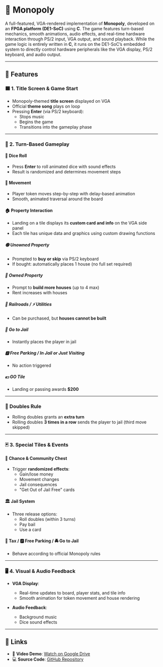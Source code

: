 # 🎲 Monopoly

A full-featured, VGA-rendered implementation of **Monopoly**, developed on an **FPGA platform (DE1-SoC)** using **C**. The game features turn-based mechanics, smooth animations, audio effects, and real-time hardware interaction through PS/2 input, VGA output, and sound playback. While the game logic is entirely written in **C**, it runs on the DE1-SoC’s embedded system to directly control hardware peripherals like the VGA display, PS/2 keyboard, and audio output.

---

## 🚀 Features

### 🟦 1. Title Screen & Game Start
- Monopoly-themed **title screen** displayed on VGA
- Official **theme song** plays on loop
- Pressing **Enter** (via PS/2 keyboard):
  - Stops music
  - Begins the game
  - Transitions into the gameplay phase

---

### 🎲 2. Turn-Based Gameplay

#### 🎯 Dice Roll
- Press **Enter** to roll animated dice with sound effects
- Result is randomized and determines movement steps

#### 🚶 Movement
- Player token moves step-by-step with delay-based animation
- Smooth, animated traversal around the board

#### 🏠 Property Interaction
- Landing on a tile displays its **custom card and info** on the VGA side panel
- Each tile has unique data and graphics using custom drawing functions

##### 🟢 Unowned Property
- Prompted to **buy or skip** via PS/2 keyboard
- If bought: automatically places 1 house (no full set required)

##### 🔴 Owned Property
- Prompt to **build more houses** (up to 4 max)
- Rent increases with houses

##### 🚆 Railroads / ⚡ Utilities
- Can be purchased, but **houses cannot be built**

##### 🚓 Go to Jail
- Instantly places the player in jail

##### 🅿️ Free Parking / In Jail or Just Visiting
- No action triggered

##### 💵 GO Tile
- Landing or passing awards **$200**

---

### 🎲 Doubles Rule
- Rolling doubles grants an **extra turn**
- Rolling doubles **3 times in a row** sends the player to jail (third move skipped)

---

### 🃏 3. Special Tiles & Events

#### 💼 Chance & Community Chest
- Trigger **randomized effects**:
  - Gain/lose money
  - Movement changes
  - Jail consequences
  - "Get Out of Jail Free" cards

#### 🏛 Jail System
- Three release options:
  - Roll doubles (within 3 turns)
  - Pay bail
  - Use a card

#### 💸 Tax / 🅿️ Free Parking / 🚔 Go to Jail
- Behave according to official Monopoly rules

---

### 🖥️ 4. Visual & Audio Feedback

- **VGA Display**:
  - Real-time updates to board, player stats, and tile info
  - Smooth animation for token movement and house rendering

- **Audio Feedback**:
  - Background music
  - Dice sound effects

---

## 🔗 Links

- 🎥 **Video Demo**: [Watch on Google Drive]()  
- 💻 **Source Code**: [GitHub Repository](https://github.com/nathwung/monopoly)

